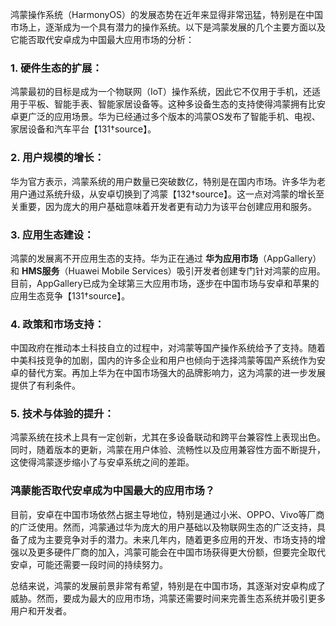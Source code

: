 鸿蒙操作系统（HarmonyOS）的发展态势在近年来显得非常迅猛，特别是在中国市场上，逐渐成为一个具有潜力的操作系统。以下是鸿蒙发展的几个主要方面以及它能否取代安卓成为中国最大应用市场的分析：

### 1. **硬件生态的扩展**：
鸿蒙最初的目标是成为一个物联网（IoT）操作系统，因此它不仅用于手机，还适用于平板、智能手表、智能家居设备等。这种多设备生态的支持使得鸿蒙拥有比安卓更广泛的应用场景。华为已经通过多个版本的鸿蒙OS发布了智能手机、电视、家居设备和汽车平台【131†source】。

### 2. **用户规模的增长**：
华为官方表示，鸿蒙系统的用户数量已突破数亿，特别是在国内市场。许多华为老用户通过系统升级，从安卓切换到了鸿蒙【132†source】。这一点对鸿蒙的增长至关重要，因为庞大的用户基础意味着开发者更有动力为该平台创建应用和服务。

### 3. **应用生态建设**：
鸿蒙的发展离不开应用生态的支持。华为正在通过 **华为应用市场**（AppGallery）和 **HMS服务**（Huawei Mobile Services）吸引开发者创建专门针对鸿蒙的应用。目前，AppGallery已成为全球第三大应用市场，逐步在中国市场与安卓和苹果的应用生态竞争【131†source】。

### 4. **政策和市场支持**：
中国政府在推动本土科技自立的过程中，对鸿蒙等国产操作系统给予了支持。随着中美科技竞争的加剧，国内的许多企业和用户也倾向于选择鸿蒙等国产系统作为安卓的替代方案。再加上华为在中国市场强大的品牌影响力，这为鸿蒙的进一步发展提供了有利条件。

### 5. **技术与体验的提升**：
鸿蒙系统在技术上具有一定创新，尤其在多设备联动和跨平台兼容性上表现出色。同时，随着版本的更新，鸿蒙在用户体验、流畅性以及应用兼容性方面不断提升，这使得鸿蒙逐步缩小了与安卓系统之间的差距。

### 鸿蒙能否取代安卓成为中国最大的应用市场？
目前，安卓在中国市场依然占据主导地位，特别是通过小米、OPPO、Vivo等厂商的广泛使用。然而，鸿蒙通过华为庞大的用户基础以及物联网生态的广泛支持，具备了成为主要竞争对手的潜力。未来几年内，随着更多应用的开发、市场支持的增强以及更多硬件厂商的加入，鸿蒙可能会在中国市场获得更大份额，但要完全取代安卓，可能还需要一段时间的持续努力。

总结来说，鸿蒙的发展前景非常有希望，特别是在中国市场，其逐渐对安卓构成了威胁。然而，要成为最大的应用市场，鸿蒙还需要时间来完善生态系统并吸引更多用户和开发者。

